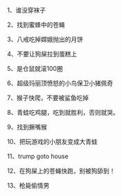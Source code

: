 1、谁没穿袜子

2、找到蜜蜂中的苍蝇

3、八戒吃掉嫦娥抛出的月饼

4、不要让狗屎拉到蛋糕上

5、是仓鼠就滚100圈

6、超级玛丽顶愤怒的小鸟保卫小猪佩奇

7、猴子快爬，不要被鲨鱼吃掉

8、青蛙吃鸡腿，吃到就胜利，否则就哭。

9、找到撅嘴猴

10、把玩游戏的小朋友变成大青蛙

11、trump goto house

12、在狗屎上的苍蝇快跑，别被狗舔到！

13、枪毙偷情男
